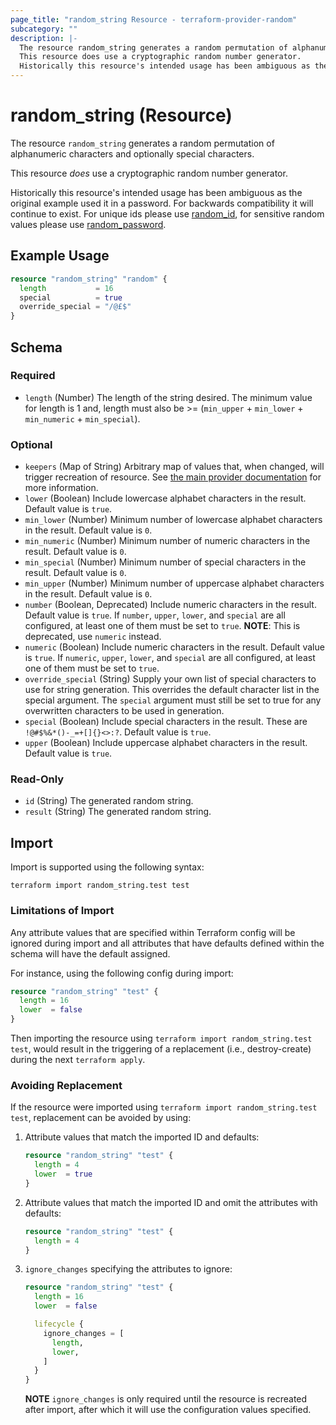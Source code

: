 ```yaml
---
page_title: "random_string Resource - terraform-provider-random"
subcategory: ""
description: |-
  The resource random_string generates a random permutation of alphanumeric characters and optionally special characters.
  This resource does use a cryptographic random number generator.
  Historically this resource's intended usage has been ambiguous as the original example used it in a password. For backwards compatibility it will continue to exist. For unique ids please use random_id id.html, for sensitive random values please use random_password password.html.
---
```


# random_string (Resource)

The resource `random_string` generates a random permutation of alphanumeric characters and optionally special characters.

This resource *does* use a cryptographic random number generator.

Historically this resource's intended usage has been ambiguous as the original example used it in a password. For backwards compatibility it will continue to exist. For unique ids please use [random_id](id.html), for sensitive random values please use [random_password](password.html).

## Example Usage

```terraform
resource "random_string" "random" {
  length           = 16
  special          = true
  override_special = "/@£$"
}
```

<!-- schema generated by tfplugindocs -->
## Schema

### Required

- `length` (Number) The length of the string desired. The minimum value for length is 1 and, length must also be >= (`min_upper` + `min_lower` + `min_numeric` + `min_special`).

### Optional

- `keepers` (Map of String) Arbitrary map of values that, when changed, will trigger recreation of resource. See [the main provider documentation](../index.html) for more information.
- `lower` (Boolean) Include lowercase alphabet characters in the result. Default value is `true`.
- `min_lower` (Number) Minimum number of lowercase alphabet characters in the result. Default value is `0`.
- `min_numeric` (Number) Minimum number of numeric characters in the result. Default value is `0`.
- `min_special` (Number) Minimum number of special characters in the result. Default value is `0`.
- `min_upper` (Number) Minimum number of uppercase alphabet characters in the result. Default value is `0`.
- `number` (Boolean, Deprecated) Include numeric characters in the result. Default value is `true`. If `number`, `upper`, `lower`, and `special` are all configured, at least one of them must be set to `true`. **NOTE**: This is deprecated, use `numeric` instead.
- `numeric` (Boolean) Include numeric characters in the result. Default value is `true`. If `numeric`, `upper`, `lower`, and `special` are all configured, at least one of them must be set to `true`.
- `override_special` (String) Supply your own list of special characters to use for string generation.  This overrides the default character list in the special argument.  The `special` argument must still be set to true for any overwritten characters to be used in generation.
- `special` (Boolean) Include special characters in the result. These are `!@#$%&*()-_=+[]{}<>:?`. Default value is `true`.
- `upper` (Boolean) Include uppercase alphabet characters in the result. Default value is `true`.

### Read-Only

- `id` (String) The generated random string.
- `result` (String) The generated random string.

## Import

Import is supported using the following syntax:

```shell
terraform import random_string.test test
```

### Limitations of Import

Any attribute values that are specified within Terraform config will be
ignored during import and all attributes that have defaults defined within
the schema will have the default assigned.

For instance, using the following config during import:
```terraform
resource "random_string" "test" {
  length = 16
  lower  = false
}
```

Then importing the resource using `terraform import random_string.test test`,
would result in the triggering of a replacement (i.e., destroy-create) during
the next `terraform apply`.

### Avoiding Replacement

If the resource were imported using `terraform import random_string.test test`,
replacement can be avoided by using:

1. Attribute values that match the imported ID and defaults:
    ```terraform
    resource "random_string" "test" {
      length = 4
      lower  = true
    }
    ```

2. Attribute values that match the imported ID and omit the attributes with defaults:
    ```terraform
    resource "random_string" "test" {
      length = 4
    }
    ```

3. `ignore_changes` specifying the attributes to ignore:
    ```terraform
    resource "random_string" "test" {
      length = 16
      lower  = false

      lifecycle {
        ignore_changes = [
          length,
          lower,
        ]
      }
    }
    ```

    **NOTE** `ignore_changes` is only required until the resource is recreated after import,
    after which it will use the configuration values specified.